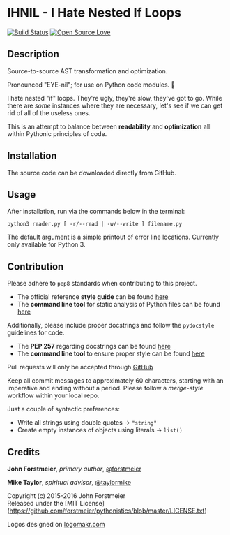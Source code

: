 # IHNIL - I Hate Nested If Loops

[![Build Status](https://travis-ci.org/forstmeier/ihnil.svg?branch=master)](https://travis-ci.org/forstmeier/ihnil) [![Open Source Love](https://badges.frapsoft.com/os/v1/open-source.svg?v=103)](https://github.com/ellerbrock/open-source-badge/)

## Description

Source-to-source AST transformation and optimization.  

Pronounced "EYE-nil"; for use on Python code modules. :snake:  

I hate nested "if" loops. They're ugly, they're slow, they've got to go.
While there are *some* instances where they are necessary, let's see if we
can get rid of all of the useless ones.  

This is an attempt to balance between **readability** and **optimization** all
within Pythonic principles of code.  

## Installation

The source code can be downloaded directly from GitHub.  

## Usage

After installation, run via the commands below in the terminal:  

`python3 reader.py [ -r/--read | -w/--write ] filename.py`  

The default argument is a simple printout of error line locations.
Currently only available for Python 3.  

## Contribution

Please adhere to ` pep8 ` standards when contributing to this project.  
- The official reference **style guide** can be found
[here](https://www.python.org/dev/peps/pep-0008/)  
- The **command line tool** for static analysis of Python files can be found
[here](https://pypi.python.org/pypi/pep8)  

Additionally, please include proper docstrings and follow the `pydocstyle`
guidelines for code.
- The **PEP 257** regarding docstrings can be found [here](https://www.python.org/dev/peps/pep-0257/)
- The **command line tool** to ensure proper style can be found [here](https://github.com/PyCQA/pydocstyle)  

Pull requests will only be accepted through [GitHub](https://github.com/)  

Keep all commit messages to approximately 60 characters, starting with an
imperative and ending without a period. Please follow a *merge-style*
workflow within your local repo.

Just a couple of syntactic preferences:
- Write all strings using double quotes -> `"string"`
- Create empty instances of objects using literals -> `list()`

## Credits

**John Forstmeier**, *primary author*,
[@forstmeier](https://github.com/forstmeier)  

**Mike Taylor**, *spiritual advisor*,
[@taylormike](https://github.com/taylormike)  

Copyright (c) 2015-2016 John Forstmeier  
Released under the [MIT License]
(https://github.com/forstmeier/pythonistics/blob/master/LICENSE.txt)  

Logos designed on [logomakr.com](http://logomakr.com/)  

